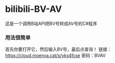 # bilibili-BV-AV
这是一个调用B站API把BV号转成AV号的C#程序
### 用法很简单
首先你要打开它，然后输入BV号，最后点查询！
链接：https://cloud.moenya.cat/s/yks4fcse   密码：BVAV
